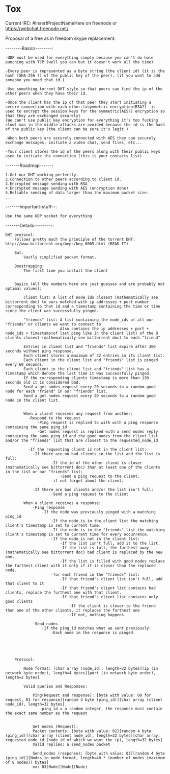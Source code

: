 Tox
===

Current IRC: #InsertProjectNameHere
on freenode or https://webchat.freenode.net/


Proposal of a free as in freedom skype replacement:

--------Basics--------:

    -UDP most be used for everything simply because you can't do hole punching with TCP (well you can but it doesn't work all the time)
    
    -Every peer is represented as a byte string (the client id) (it is the hash (SHA-256 ?) of the public key of the peer). (if you want to add someone you need that id.)
    
    -Use something torrent DHT style so that peers can find the ip of the other peers when they have their id.
    
    -Once the client has the ip of that peer they start initiating a secure connection with each other.(asymmetric encryption(RSA?)  is used to encrypt the session keys for the symmetric(AES?) encryption so that they are exchanged securely) 
    (We can't use public key encryption for everything it's too fucking slow) man in the middle attacks are avoided because the id is the hash of the public key (the client can be sure it's legit.)
    
    -When both peers are securely connected with AES they can securely exchange messages, initiate a video chat, send files, etc...
    
    -Your client stores the id of the peers along with their public keys used to initiate the connection (this is your contacts list)

-------Roadmap------:

    1.Get our DHT working perfectly.
    2.Connection to other peers according to client id.
    3.Encrypted message sending with RSA
    4.Encrypted message sending with AES (encryption done)
    5.Reliable sending of data larger than the maximum packet size.
    ...

-------Important-stuff--:

    Use the same UDP socket for everything

-------Details---------:

    DHT protocol:
        Follows pretty much the principle of the torrent DHT: http://www.bittorrent.org/beps/bep_0005.html (READ IT)
    
        But:
            Vastly simplified packet format.
            
        Boostrapping:
            The first time you install the client
        
    
        Basics (All the numbers here are just guesses and are probably not optimal values):
        
            client list: A list of node ids closest (mathematically see bittorrent doc) to ours matched with ip addresses + port number corresponding to that id and a timestamp containing the time or time since the client was successfully pinged.
            
            "friends" list: A list containing the node_ids of all our "friends" or clients we want to connect to.
                            Also contains the ip addresses + port + node_ids + timestamp(of last ping like in the client list) of the 8 clients closest (mathematically see bittorrent doc) to each "friend"
      
            Entries in client list and "friends" list expire after 300 seconds without ping response.
            Each client stores a maximum of 32 entries in its client list.
            Each client in the client list and "friends" list is pinged every 60 seconds.
            Each client in the client list and "friends" list has a timestamp which denote the last time it was successfully pinged.
            If the corresponding clients timestamp is more than 130 seconds old it is considered bad.
            Send a get nodes request every 20 seconds to a random good node for each "friend" in our "friends" list.
            Send a get nodes request every 20 seconds to a random good node in the client list.
    
    
            When a client receives any request from another:
              -Respond to the request
                  -Ping request is replied to with with a ping response containing the same ping_id
                  -Get nodes request is replied with a send nodes reply containing the same ping_id and the good nodes from the client list and/or the "friends" list that are closest to the requested_node_id
    
              -If the requesting client is not in the client list:
                -If there are no bad clients in the list and the list is full:
                        -If the id of the other client is closer (mathematically see bittorrent doc) than at least one of the clients in the list or our "friends" list:
                            -Send a ping request to the client.
                        -if not forget about the client.
    
                -If there are bad clients and/or the list isn't full:
                        -Send a ping request to the client 
    
            When a client receives a response:
                -Ping response
                    -If the node was previously pinged with a matching ping_id
                        -If the node is in the client list the matching client's timestamp is set to current time.
                        -If the node is in the "friends" list the matching client's timestamp is set to current time for every occurrence.
                        -If the node is not in the client list:
                            -If the list isn't full, add it to the list.
                            -If the list is full, the furthest away (mathematically see bittorrent doc) bad client is replaced by the new one.
                            -If the list is filled with good nodes replace the furthest client with it only if it is closer than the replaced node.
                        -for each friend in the "friends" list:
                            -If that friend's client list isn't full, add that client to it
                            -If that friend's client list contains bad clients, replace the furthest one with that client.
                            -If that friend's client list contains only good clients
                                -If the client is closer to the friend than one of the other clients, it replaces the farthest one
                                -If not, nothing happens.
                            
                -Send nodes
                    -If the ping_id matches what we sent previously:
                        -Each node in the response is pinged.
              
    
            
            
    
        Protocol:
    
            Node format: [char array (node_id), length=32 bytes][ip (in network byte order), length=4 bytes][port (in network byte order), length=2 bytes]
    
            Valid queries and Responses:
    
                Ping(Request and response): [byte with value: 00 for request, 01 for response][random 4 byte (ping_id)][char array (client node_id), length=32 bytes]
                    ping_id = a random integer, the response must contain the exact same number as the request
    
    
                Get nodes (Request):
                Packet contents: [byte with value: 02][random 4 byte (ping_id)][char array (client node_id), length=32 bytes][char array: requested_node_id (node_id of which we want the ip), length=32 bytes]
                Valid replies: a send_nodes packet
    
                Send_nodes (response): [byte with value: 03][random 4 byte (ping_id)][Nodes in node format, length=40 * (number of nodes (maximum of 8 nodes)) bytes]
                ex: 03[Node][Node][Node] 

